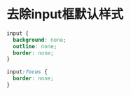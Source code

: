 # 去除input框默认样式

```css
input {
  background: none;
  outline: none;
  border: none;
}

input:focus {
  border: none;
}
```